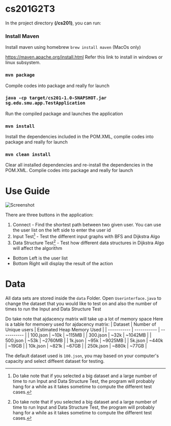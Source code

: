 # cs201G2T3

In the project directory **(/cs201)**, you can run:

### Install Maven

Install maven using homebrew `brew install maven` (MacOs only)

https://maven.apache.org/install.html Refer this link to install in windows or linux subsystem.

### `mvn package`

Compile codes into package and really for launch

### `java -cp target/cs201-1.0-SNAPSHOT.jar sg.edu.smu.app.TestApplication`

Run the compiled package and launches the application

### `mvn install` 

Install the dependencies included in the POM.XML, complie codes into package and really for launch

### `mvn clean install`

Clear all installed dependencies and re-install the dependencies in the POM.XML. Complie codes into package and really for launch

# Use Guide
![Screenshot](https://user-images.githubusercontent.com/32857830/139798346-1c81e102-1297-422b-94e2-5ccd453ed8d2.png)

There are three buttons in the application:

1. Connect - Find the shortest path between two given user. You can use the user list on the left side to enter the user id
2. Input Test[^1] - Test the different input graphs with BFS and Dijkstra Algo
3. Data Structure Test[^1] - Test how different data structures in Dijkstra Algo will affect the algorithm 

- Bottom Left is the user list
- Bottom Right will display the result of the action

[^1]:Do take note that if you selected a big dataset and a large number of time to run Input and Data Structure Test, the program will probably hang for a while as it takes sometime to compute the different test cases.

# Data
All data sets are stored inside the `data` Folder. 
Open `Userinterface.java` to change the dataset that you would like to test on and also the number of times to run the Input and Data Structure Test

Do take note that ajdacency matrix will take up a lot of memory space
Here is a table for memoery used for ajdacency matrix:
| Dataset | Number of Unique users | Estimated Heap Memory Used |
| ----------- | ----------- | ----------- |
| 100.json | ~10k | ~115MB |
| 300.json | ~32k | ~1042MB |
| 500.json | ~53k | ~2760MB |
| 1k.json | ~95k | ~9025MB |
| 5k.json | ~440k | ~19GB |
| 10k.json | ~821k | ~67GB |
| 250k.json | ~880k | ~77GB |

The default dataset used is `100.json`, you may based on your computer's capacity and select diffeent dataset for testing.

